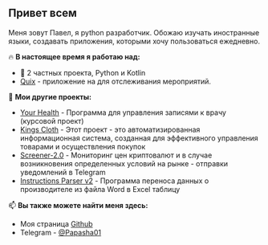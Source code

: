 ## Привет всем

Меня зовут Павел, я python разработчик. Обожаю изучать иностранные языки, создавать приложения, которыми хочу пользоваться ежедневно.

🔥 **В настоящее время я работаю над:**
 - 👀 2 частных проекта, Python и Kotlin
 - [Quix](https://github.com/Papasha01/Quix/) - приложение на для отслеживания мероприятий.

🧐 **Мои другие проекты:**
 - [Your Health](https://github.com/Papasha01/YHealthy) - Программа для управления записями к врачу (курсовой проект)
 - [Kings Cloth](https://github.com/Papasha01/KingsCloth) - Этот проект - это автоматизированная информационная система, созданная для эффективного управления товарами и осуществления покупок
 - [Screener-2.0](https://github.com/Papasha01/Screener-2.0) - Мониторинг цен криптовалют и в случае возникновения определенных условий на рынке - отправки уведомлений в Telegram 
 - [Instructions Parser v2](https://github.com/Papasha01/Instructions-Parser) - Программа переноса данных о производителе из файла Word в Excel таблицу


📫 **Вы также можете найти меня здесь:**
 - Моя страница [Github](https://github.com/Papasha01)
 - Telegram - [@Papasha01](https://t.me/Papasha01)
